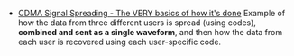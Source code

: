 
- [CDMA Signal Spreading - The VERY basics of how it's done](https://www.youtube.com/watch?v=XJ81CuujwYE)  Example of how the data from three different users is spread (using codes), **combined and sent as a single waveform**, and then how the data from each user is recovered using each user-specific code.
